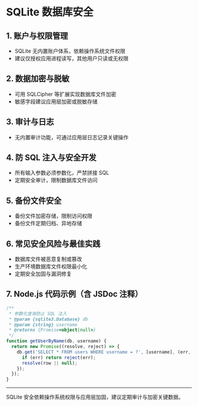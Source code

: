 # SQLite 数据库安全

## 1. 账户与权限管理
- SQLite 无内置账户体系，依赖操作系统文件权限
- 建议仅授权应用进程读写，其他用户只读或无权限

## 2. 数据加密与脱敏
- 可用 SQLCipher 等扩展实现数据库文件加密
- 敏感字段建议应用层加密或脱敏存储

## 3. 审计与日志
- 无内置审计功能，可通过应用层日志记录关键操作

## 4. 防 SQL 注入与安全开发
- 所有输入参数必须参数化，严禁拼接 SQL
- 定期安全审计，限制数据库文件访问

## 5. 备份文件安全
- 备份文件加密存储，限制访问权限
- 备份文件定期归档、异地存储

## 6. 常见安全风险与最佳实践
- 数据库文件被恶意复制或篡改
- 生产环境数据库文件权限最小化
- 定期安全加固与漏洞修复

## 7. Node.js 代码示例（含 JSDoc 注释）
```js
/**
 * 参数化查询防止 SQL 注入
 * @param {sqlite3.Database} db
 * @param {string} username
 * @returns {Promise<object|null>}
 */
function getUserByName(db, username) {
  return new Promise((resolve, reject) => {
    db.get('SELECT * FROM users WHERE username = ?', [username], (err, row) => {
      if (err) return reject(err);
      resolve(row || null);
    });
  });
}
```

---

SQLite 安全依赖操作系统权限与应用层加固，建议定期审计与加密关键数据。 